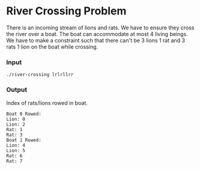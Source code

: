 # River Crossing Problem

There is an incoming stream of lions and rats. We have to ensure they cross the river over a boat. The boat can accommodate at most 4 living beings. We have to make a constraint such that there can't be 3 lions 1 rat and 3 rats 1 lion on the boat while crossing.

### Input
```
./river-crossing lrlrllrr
```

<!-- 
`rats.txt`:
First line:
number of rats incoming

Second Line Numbers in ascending order denoting time when a rat enters
1 2 5 7
4

`lions.txt`:

First line:
number of lions incoming

Second Line Numbers in ascending order denoting time when a lion enters
2 3 4 6
4
-->
### Output
Index of rats/lions rowed in boat.
```
Boat 0 Rowed: 
Lion: 0
Lion: 2
Rat: 1
Rat: 3
Boat 1 Rowed:
Lion: 4
Lion: 5
Rat: 6
Rat: 7
```
<!-- 
### Shared State
1. Rats:
    - RatArrive:
        1. The rat arrive waits for 1 more rat to arrive (rats arrive >= 2)
        1. Only two rats are allowed in to board the boat (using a pairing conditional). The other rats signals the rat waiting in stage 1. A rat can only be paired with its neighboring rats.
        1. 

    - LionArrive: Same as rat

|rat0|ra1|rat2|
|-|-|-|
|rat0 arrive  || |
|rat0 check rat-val == 0 else wait|||
|rat0 updated rat-val = 1|||
|rat0 wait for onboard signal |rat1 arrive |rat2 arrive|
|rat1 wait for onboard signal|||
| |rat1 passes onboards signal||
|-|-|-| -->

